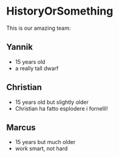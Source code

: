 # HistoryOrSomething

This is our amazing team:

## Yannik

- 15 years old
- a really tall dwarf

## Christian

- 15 years old but slightly older
- Christian ha fatto esplodere i fornelli!

## Marcus

- 15 years but much older
- work smart, not hard
 
